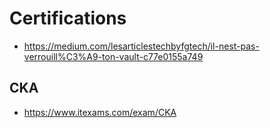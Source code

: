 # Certifications
* https://medium.com/lesarticlestechbyfgtech/il-nest-pas-verrouill%C3%A9-ton-vault-c77e0155a749

## CKA
* https://www.itexams.com/exam/CKA